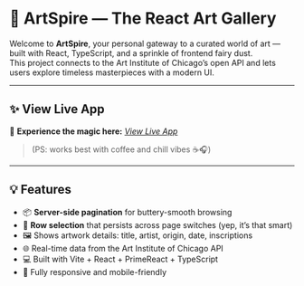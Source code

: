 # 🎨 ArtSpire — The React Art Gallery

Welcome to **ArtSpire**, your personal gateway to a curated world of art — built with React, TypeScript, and a sprinkle of frontend fairy dust.  
This project connects to the Art Institute of Chicago’s open API and lets users explore timeless masterpieces with a modern UI.

---

## ✨ View Live App

🔮 **Experience the magic here:** _[View Live App](https://cosmic-jalebi-1b637a.netlify.app/)_

> (PS: works best with coffee and chill vibes ☕🎧)

---

## 💡 Features

- 📦 **Server-side pagination** for buttery-smooth browsing
- 🧠 **Row selection** that persists across page switches (yep, it’s that smart)
- 🖼️ Shows artwork details: title, artist, origin, date, inscriptions
- 🌐 Real-time data from the Art Institute of Chicago API
- 💻 Built with Vite + React + PrimeReact + TypeScript
- 📱 Fully responsive and mobile-friendly
